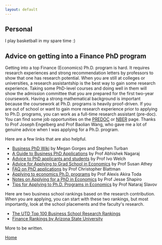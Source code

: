 ```yaml
---
layout: default
---
```


## Personal

I play basketball in my spare time :)

## Advice on getting into a Finance PhD program

Getting into a top Finance (Economics) Ph.D. program is hard. It requires research experiences and strong recommendation letters by professors to show that one has research potential. When you are still at colleges or universities, a research assistantship is the best way to gain some research experience. Taking some PhD-level courses and doing well in them will show the admission committee that you are prepared for the first two-year coursework. Having a strong mathematical background is important because the coursework at Ph.D. programs is heavily proof-driven. If you are out of school or want to gain more research experience prior to applying to Ph.D. programs, you can work as a full-time research assistant (pre-doc). You can find some job opportunities on the <a href="https://predoc.org/opportunities" target="_black">PREDOC</a> or <a href="https://www.nber.org/career-resources/research-assistant-positions-not-nber" target="_black">NBER</a> page. Thanks to Prof Joseph Engelberg and Prof Baolian Wang, who gave me a lot of genuine advice when I was applying for a Ph.D. program. 

Here are a few links that are also helpful.
*   <a href="http://www.businessphdwiki.com/" target="_black">Business PhD Wiki</a> by Megan Gorges and Stephen Turban
*   <a href="https://abhishekn.com/files/phdguide.pdf" target="_black">A Guide to Business PhD Applications</a> by Prof Abhishek Nagaraj
*   <a href="https://www.ivo-welch.info/teaching/advicephd.html" target="_black">Advice to PhD applicants and students</a> by Prof Ivo Welch
*   <a href="https://athey.people.stanford.edu/professional-advice" target="_black">Advice for Applying to Grad School in Economics</a> by Prof Susan Athey
*   <a href="https://chrisblattman.com/about/contact/gradschool/" target="_black">FAQ on PhD applications</a> by Prof Christopher Blattman
*   <a href="https://alexisakira.github.io/misc/apply-econphd" target="_black">Applying to economics Ph.D. programs</a> by Prof Alexis Akira Toda
*   <a href="https://www.brown.edu/Research/Shapiro/pdfs/phdnotes.pdf" target="_black">Notes on Applying for a PhD in Economics</a> by Prof Jesse Shapiro
*   <a href="http://www.sitaslavov.com/home/advice" target="_black">Tips for Applying to Ph.D. Programs in Economics</a> by Prof Nataraj Slavov

Here are two business school rankings based on the research contribution. When you are applying, you can start with these two rankings, but most importantly, look at the school placements and the faculty's research.
*   <a href="https://jindal.utdallas.edu/the-utd-top-100-business-school-research-rankings/" target="_black">The UTD Top 100 Business School Research Rankings</a>
*   <a href="http://apps.wpcarey.asu.edu/fin-rankings/rankings/results.cfm" target="_black">Finance Rankings by Arizona State University</a>

More to be written.

[Home](./)

